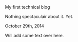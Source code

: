 My first technical blog	

Nothing spectaculair about it. Yet.

October 29th, 2014

Will add some text over here.
